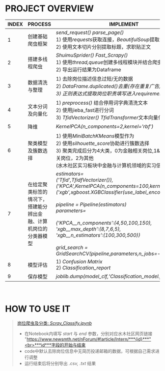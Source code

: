 # PROJECT OVERVIEW

|INDEX|PROCESS|IMPLEMENT|
|----|-----|-------|
|1|创建基础爬虫框架|*send_request() parse_page()*<br>1) 使用*requests*获取连接，*BeautifulSoup*提取HTML信息 <br>2) 使用文本切片分别提取标题，求职贴正文|
|2|搭建多线程爬虫|*ShuimuSprider() Fast_Scrapy()*<br>1) 使用*thread,queue*创建多线程模块并结合爬虫工作函数 <br>2) 导出运行结果为Dataframe|*threading queue*| 
|3|数据清洗与整理|1) 去除岗位描述信息过短/无的数据 <br>2) *DataFrame.duplicated()*去重(存在重复广告) <br>3) 正则表达式提取岗位职责填写进入*requirement*列|
|4|文本分词及向量化|1) *preprocess()* 结合停用词字典清洗文本 <br>2) 使用jieba_fast进行分词 <br>3) *TfidVectorizer() TfidTransformer*文本向量化|
|5|降维|*KernelPCA(n_components=2,kernel='rbf')*
|6|聚类模型及簇数选择|1) 使用*MiniBatchKMeans*模型作为 <br>2) 使用*silhouette_score*协助进行簇数选择 <br>3) 聚类完成后分为4大类，0为金融相关岗位,1&3为计算机相关岗位，2为其他<br>(水木社区实习板块中金融与计算机领域的实习信息数量更多)|
|7|在给定聚类标签的情况下，搭建能分辨出金融、计算机岗位的分类器模型|*estimators=<br>('Tfid',TfidfVectorizer()),('KPCA',KernelPCA(n_components=100,kernel='rbf')),('xgb',xgboost.XGBClassifier(use_label_encoder=False))]<br><br>pipeline = Pipeline(estimators)<br>parameters=<br><br>{'KPCA__n_components':(4,50,100,150),<br>'xgb__max_depth':(8,7,6,5),<br>'xgb__n_estimators':(100,300,500)}<br><br>grid_search = GridSearchCV(pipeline,parameters,n_jobs=-1,verbose=1)*
|8|模型评估|1) *Confusion Matrix* <br>2) *Classification_report*
|9|保存模型|*joblib.dump(model_clf,'Classification_model.joblib')*  
  
<br>

# HOW TO USE IT

>[岗位爬虫及分类: *Scray_Classify.ipynb*](../codes/Scrapy_Classify.ipynb)
>+ 在Notebook内填写 *start* 与 *end* 参数，分别对应水木社区网页链接<br>"https://www.newsmth.net/nForum/#!article/Intern/***{id}***"<br>***id***字段的开始与结束
>+ code中默认去除岗位信息中无简历投递邮箱的数据，可根据自己需求进行调整
>+ 运行结束后将分别导出 *\.csv, .txt* 结果